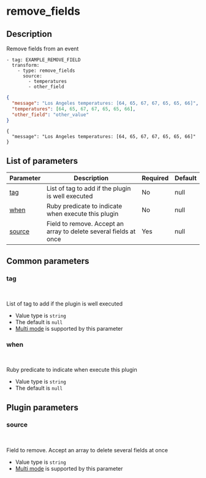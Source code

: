 # remove_fields <Badge type='tip' text='community' vertical='top' />

## Description
Remove fields from an event

  <CodeGroup>
  <CodeGroupItem title='CONFIG'>

```yaml{3-5}
- tag: EXAMPLE_REMOVE_FIELD
  transform:
    - type: remove_fields
      source:
        - temperatures
        - other_field
```

  </CodeGroupItem>
  <CodeGroupItem title='EVENT'>

  ```json
  {
    "message": "Los Angeles temperatures: [64, 65, 67, 67, 65, 65, 66]",
    "temperatures": [64, 65, 67, 67, 65, 65, 66],
    "other_field": "other_value"
  }
  ```
  
  </CodeGroupItem>
  <CodeGroupItem title='OUTPUT'>
  
  ```json{5-15}
  {
    "message": "Los Angeles temperatures: [64, 65, 67, 67, 65, 65, 66]"
  }
  ```
  
  </CodeGroupItem>
</CodeGroup>
  

## List of parameters
| Parameter | Description | Required | Default |
|---|---|---|---|
| [tag](#tag) | List of tag to add if the plugin is well executed | No | null |
| [when](#when) | Ruby predicate to indicate when execute this plugin | No | null |
| [source](#source) | Field to remove. Accept an array to delete several fields at once | Yes | null |

## Common parameters
### tag
<br/>
<Badge type=warning text=optional vertical=bottom />

List of tag to add if the plugin is well executed
- Value type is `string`
- The default is `null`
- [Multi mode](#) is supported by this parameter

### when
<br/>
<Badge type=warning text=optional vertical=bottom />

Ruby predicate to indicate when execute this plugin
- Value type is `string`
- The default is `null`

## Plugin parameters
### source
<br/>
<Badge type=tip text=required vertical=bottom />

Field to remove. Accept an array to delete several fields at once
- Value type is `string`
- [Multi mode](#) is supported by this parameter


